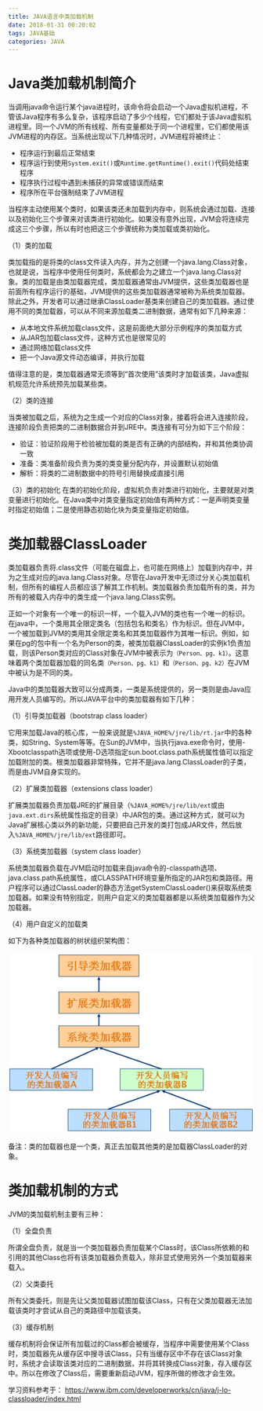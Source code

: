 ```yaml
---
title: JAVA语言中类加载机制
date: 2018-01-31 00:20:02
tags: JAVA基础
categories: JAVA
---
```


# Java类加载机制简介

当调用java命令运行某个java进程时，该命令将会启动一个Java虚拟机进程，不管该Java程序有多么复杂，该程序启动了多少个线程，它们都处于该Java虚拟机进程里。同一个JVM的所有线程、所有变量都处于同一个进程里，它们都使用该JVM进程的内存区。当系统出现以下几种情况时，JVM进程将被终止：

- 程序运行到最后正常结束
- 程序运行到使用`System.exit()`或`Runtime.getRuntime().exit()`代码处结束程序
- 程序执行过程中遇到未捕获的异常或错误而结束
- 程序所在平台强制结束了JVM进程

当程序主动使用某个类时，如果该类还未加载到内存中，则系统会通过加载、连接以及初始化三个步骤来对该类进行初始化。如果没有意外出现，JVM会将连续完成这三个步骤，所以有时也把这三个步骤统称为类加载或类初始化。

（1）类的加载

类加载指的是将类的class文件读入内存，并为之创建一个java.lang.Class对象，也就是说，当程序中使用任何类时，系统都会为之建立一个java.lang.Class对象。类的加载是由类加载器完成，类加载器通常由JVM提供，这些类加载器也是前面所有程序运行的基础，JVM提供的这些类加载器通常被称为系统类加载器。除此之外，开发者可以通过继承ClassLoader基类来创建自己的类加载器。通过使用不同的类加载器，可以从不同来源加载类二进制数据，通常有如下几种来源：

- 从本地文件系统加载class文件，这是前面绝大部分示例程序的类加载方式
- 从JAR包加载class文件，这种方式也是很常见的
- 通过网络加载class文件
- 把一个Java源文件动态编译，并执行加载

值得注意的是，类加载器通常无须等到“首次使用”该类时才加载该类，Java虚拟机规范允许系统预先加载某些类。

（2）类的连接

当类被加载之后，系统为之生成一个对应的Class对象，接着将会进入连接阶段，连接阶段负责把类的二进制数据合并到JRE中。类连接有可分为如下三个阶段：

- 验证：验证阶段用于检验被加载的类是否有正确的内部结构，并和其他类协调一致
- 准备：类准备阶段负责为类的类变量分配内存，并设置默认初始值
- 解析：将类的二进制数据中的符号引用替换成直接引用

（3）类的初始化
在类的初始化阶段，虚拟机负责对类进行初始化，主要就是对类变量进行初始化。在Java类中对类变量指定初始值有两种方式：一是声明类变量时指定初始值；二是使用静态初始化块为类变量指定初始值。

# 类加载器ClassLoader

类加载器负责将.class文件（可能在磁盘上，也可能在网络上）加载到内存中，并为之生成对应的java.lang.Class对象。尽管在Java开发中无须过分关心类加载机制，但所有的编程人员都应该了解其工作机制。类加载器负责加载所有的类，并为所有的被载入内存中的类生成一个java.lang.Class实例。

正如一个对象有一个唯一的标识一样，一个载入JVM的类也有一个唯一的标识。在java中，一个类用其全限定类名（包括包名和类名）作为标识。但在JVM中，一个被加载到JVM的类用其全限定类名和其类加载器作为其唯一标识。例如，如果在pg的包中有一个名为Person的类，被类加载器ClassLoader的实例k1负责加载，则该Person类对应的Class对象在JVM中被表示为`（Person、pg、k1）`。这意味着两个类加载器加载的同名类`（Person、pg、k1）`和`（Person、pg、k2）`在JVM中被认为是不同的类。

Java中的类加载器大致可以分成两类，一类是系统提供的，另一类则是由Java应用开发人员编写的。所以JAVA平台中的类加载器有如下几种：

（1）引导类加载器（bootstrap class loader）

它用来加载Java的核心库，一般来说就是`%JAVA_HOME%/jre/lib/rt.jar`中的各种类，如String、System等等。在Sun的JVM中，当执行java.exe命令时，使用-Xbootclasspath选项或使用-D选项指定sun.boot.class.path系统属性值可以指定加载附加的类。根类加载器非常特殊，它并不是java.lang.ClassLoader的子类，而是由JVM自身实现的。

（2）扩展类加载器（extensions class loader）

扩展类加载器负责加载JRE的扩展目录（`%JAVA_HOME%/jre/lib/ext`或由`java.ext.dirs`系统属性指定的目录）中JAR包的类。通过这种方式，就可以为Java扩展核心类以外的新功能，只要把自己开发的类打包成JAR文件，然后放入`%JAVA_HOME%/jre/lib/ext`路径即可。

（3）系统类加载器（system class loader）

系统类加载器负载在JVM启动时加载来自java命令的-classpath选项、java.class.path系统属性，或CLASSPATH环境变量所指定的JAR包和类路径。用户程序可以通过ClassLoader的静态方法getSystemClassLoader()来获取系统类加载器。如果没有特别指定，则用户自定义的类加载器都是以系统类加载器作为父加载器。

（4）用户自定义的加载类

如下为各种类加载器的树状组织架构图：

![](/images/java_syntax_17_1.png)

备注：类的加载器也是一个类，真正去加载其他类的是加载器ClassLoader的对象。

# 类加载机制的方式

JVM的类加载机制主要有三种：

（1）全盘负责

所谓全盘负责，就是当一个类加载器负责加载某个Class时，该Class所依赖的和引用的其他Class也将有该类加载器负责载入，除非显式使用另外一个类加载器来载入。

（2）父类委托

所有父类委托，则是先让父类加载器试图加载该Class，只有在父类加载器无法加载该类时才尝试从自己的类路径中加载该类。

（3）缓存机制

缓存机制将会保证所有加载过的Class都会被缓存，当程序中需要使用某个Class时，类加载器先从缓存区中搜寻该Class，只有当缓存区中不存在该Class对象时，系统才会读取该类对应的二进制数据，并将其转换成Class对象，存入缓存区中。所以在修改了Class后，需要重新启动JVM，程序所做的修改才会生效。


学习资料参考于：
https://www.ibm.com/developerworks/cn/java/j-lo-classloader/index.html
